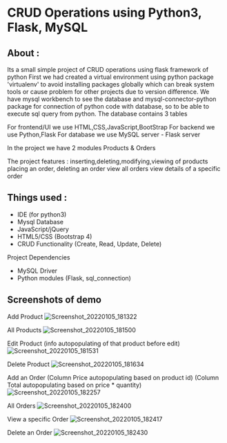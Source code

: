 # CRUD Operations using Python3, Flask, MySQL

## About :
Its a small simple project of CRUD operations using flask framework of python
First we had created a virtual environment using python package 'virtualenv'
to avoid installing packages globally which can break system tools or cause problem for other projects due to version difference.
We have mysql workbench to see the database and mysql-connector-python package for connection of python code with database, so to be able to execute sql query from python.
The database contains 3 tables

For frontend/UI we use HTML,CSS,JavaScript,BootStrap
For backend we use Python,Flask
For database we use MySQL
server - Flask server

In the project we have 2 modules Products & Orders

The project features :
inserting,deleting,modifying,viewing of products
placing an order, deleting an order
view all orders
view details of a specific order

## Things used :
- IDE (for python3)
- Mysql Database
- JavaScript/jQuery
- HTML5/CSS (Bootstrap 4)
- CRUD Functionality (Create, Read, Update, Delete)

Project Dependencies
- MySQL Driver
- Python modules (Flask, sql_connection)

## Screenshots of demo
Add Product
![Screenshot_20220105_181322](https://user-images.githubusercontent.com/67866166/148220045-95995fff-9c48-4508-8131-4b22dbbf46f9.png)

All Products
![Screenshot_20220105_181500](https://user-images.githubusercontent.com/67866166/148220104-bf5b0bfa-1480-4516-9204-fc40070556a0.png)

Edit Product (info autopopulating of that product before edit)
![Screenshot_20220105_181531](https://user-images.githubusercontent.com/67866166/148220134-3790f18f-472c-4049-9726-86eb44548a34.png)

Delete Product
![Screenshot_20220105_181634](https://user-images.githubusercontent.com/67866166/148220145-b8f434cd-8d9a-48e2-9049-5f8bcee7260b.png)

Add an Order (Column Price autopopulating based on product id) (Column Total autopopulating based on price * quantity)
![Screenshot_20220105_182257](https://user-images.githubusercontent.com/67866166/148220961-cfb6fcac-d012-4949-b823-70fcf5b4facd.png)

All Orders
![Screenshot_20220105_182400](https://user-images.githubusercontent.com/67866166/148221013-a6f6bc9c-bc46-4d9e-9806-f0529581fb9c.png)

View a specific Order
![Screenshot_20220105_182417](https://user-images.githubusercontent.com/67866166/148221045-d5fda692-0831-4325-8111-411db0c3aa22.png)

Delete an Order
![Screenshot_20220105_182430](https://user-images.githubusercontent.com/67866166/148221071-1c25c08c-49b7-43af-8ebd-c2724c93610e.png)
